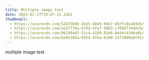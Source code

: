 ```yaml
---
title: Multiple image test
date: 2022-01-17T19:07:13.236Z
thumbnail:
  - https://ucarecdn.com/52675b0b-3ed5-40e9-9eb7-887fc8ea03e9/
  - https://ucarecdn.com/ae2f776a-670d-4faf-9983-c7002f3dddcb/
  - https://ucarecdn.com/86198402-51c4-4199-92d6-044dc434ba6b/
  - https://ucarecdn.com/6d4638ba-b55d-47ea-b100-15f3890a8f45/
---
```

multiple image test